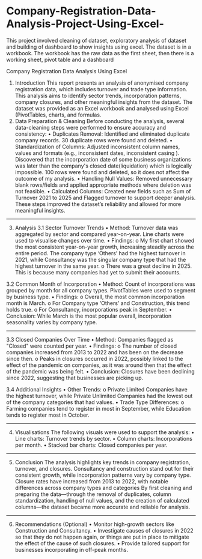 # Company-Registration-Data-Analysis-Project-Using-Excel-
This project involved cleaning of dataset, exploratory analysis of dataset and building of dashboard to show insights using excel. The dataset is in a workbook. The workbook has the raw data as the first sheet, then there is a working sheet, pivot table and a dashboard

Company Registration Data Analysis Using Excel 
1. Introduction
This report presents an analysis of anonymised company registration data, which includes turnover and trade type information. This analysis aims to identify sector trends, incorporation patterns, company closures, and other meaningful insights from the dataset.
The dataset was provided as an Excel workbook and analysed using Excel (PivotTables, charts, and formulas.
2. Data Preparation & Cleaning
Before conducting the analysis, several data-cleaning steps were performed to ensure accuracy and consistency:
•	Duplicates Removal: Identified and eliminated duplicate company records. 30 duplicate rows were found and deleted. 
•	Standardization of Columns: Adjusted inconsistent column names, values and formats (e.g., inconsistent dates, inconsistent casing ). Discovered that the incorporation date of some business organizations was later than the company's closed date(liquidation) which is logically impossible. 100 rows were found and deleted, so it does not affect the outcome of my analysis.
•	Handling Null Values: Removed unnecessary blank rows/fields and applied appropriate methods where deletion was not feasible.
•	Calculated Columns: Created new fields such as Sum of Turnover 2021 to 2025 and Flagged turnover to support deeper analysis.
These steps improved the dataset’s reliability and allowed for more meaningful insights.
________________________________________
3. Analysis
3.1 Sector Turnover Trends
•	Method: Turnover data was aggregated by sector and compared year-on-year. Line charts were used to visualise changes over time.
•	Findings:
o	My first chart showed the most consistent year-on-year growth, increasing steadily across the entire period. The company type ‘Others’ had the highest turnover in 2021, while Consultancy was the singular company type that had the highest turnover in the same year. 
o	There was a great decline in 2025. This is because many companies had yet to submit their accounts. 

3.2 Common Month of Incorporation
•	Method: Count of incorporations was grouped by month for all company types. PivotTables were used to segment by business type.
•	Findings:
o	Overall, the most common incorporation month is March. 
o	For Company type ‘Others’ and Construction, this trend holds true.
o	For Consultancy, incorporations peak in September.
•	Conclusion: While March is the most popular overall, incorporation seasonality varies by company type.
________________________________________
3.3 Closed Companies Over Time
•	Method: Companies flagged as "Closed" were counted per year.
•	Findings:
o	The number of closed companies increased from 2013 to 2022 and has been on the decrease since then.
o	Peaks in closures occurred in 2022, possibly linked to the effect of the pandemic on companies, as it was around then that the effect of the pandemic was being felt. 
•	Conclusion: Closures have been declining since 2022, suggesting that businesses are picking up. 

3.4 Additional Insights
•	Other Trends:
o	Private Limited Companies have the highest turnover, while Private Unlimited Companies had the lowest out of the company categories that had values. 
•	Trade Type Differences:
o	Farming companies tend to register in most in September, while Education tends to register most in October. 
________________________________________
4. Visualisations
The following visuals were used to support the analysis:
•	Line charts: Turnover trends by sector.
•	Column charts: Incorporations per month.
•	Stacked bar charts: Closed companies per year.
________________________________________
5. Conclusion
The analysis highlights key trends in company registration, turnover, and closures. Consultancy and construction stand out for their consistent growth, while incorporation patterns vary by company type. Closure rates have increased from 2013 to 2022, with notable differences across company types and categories
By first cleaning and preparing the data—through the removal of duplicates, column standardization, handling of null values, and the creation of calculated columns—the dataset became more accurate and reliable for analysis.
________________________________________
6. Recommendations (Optional)
•	Monitor high-growth sectors like Construction and Consultancy.
•	Investigate causes of closures in 2022 so that they do not happen again, or things are put in place to mitigate the effect of the cause of such closures. 
•	Provide tailored support for businesses incorporating in off-peak months.

